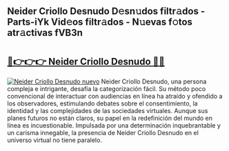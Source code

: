## Neider Criollo Desnudo D𝚎sn𝚞dos filtr𝚊dos - Parts-iYk Vid𝚎os filtr𝚊dos - N𝚞evas f𝚘tos atr𝚊ctivas fVB3n

# <h2><a href="http://mb5r8c3.tromn.icu/?c=Neider+Criollo+Desnudo">🔗👉👉👉 Neider Criollo Desnudo 🔗🔗</a></h2>

[![Neider Criollo Desnudo nuevo](https://i.imgur.com/pEAQMta.gif)](http://mb5r8c3.tromn.icu/?c=Neider+Criollo+Desnudo)
Neider Criollo Desnudo, una persona compleja e intrigante, desafía la categorización fácil. Su método poco convencional de interactuar con audiencias en línea ha atraído y ofendido a los observadores, estimulando debates sobre el consentimiento, la identidad y las complejidades de las sociedades virtuales. Aunque sus planes futuros no están claros, su papel en la redefinición del mundo en línea es incuestionable. Impulsada por una determinación inquebrantable y un carisma innegable, la presencia de Neider Criollo Desnudo en el universo virtual no tiene paralelo.
